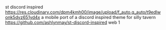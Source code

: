 st discord inspired
https://res.cloudinary.com/dpm4kmh00/image/upload/f_auto,q_auto/t9edlwonk5dvz651yd4x
a mobile port of a discord inspired theme for silly tavern
https://github.com/ashlynmay/st-discord-inspired
web
1